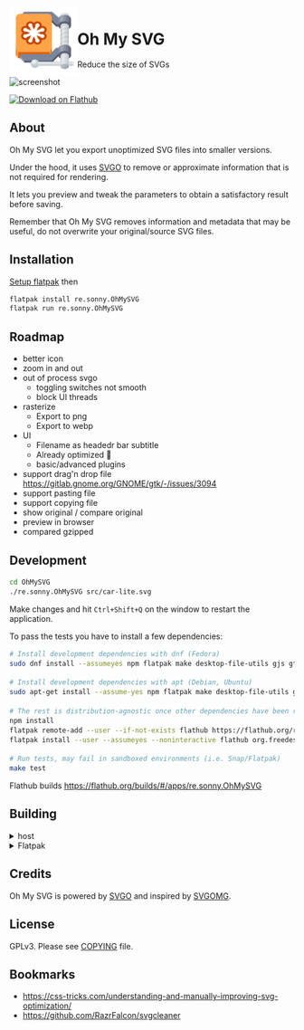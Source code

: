 <img style="vertical-align: middle;" src="data/icons/re.sonny.OhMySVG.svg" width="120" height="120" align="left">

# Oh My SVG

Reduce the size of SVGs

![screenshot](data/screenshot.png)

<a href='https://flathub.org/apps/details/re.sonny.OhMySVG'><img width='180' height='60' alt='Download on Flathub' src='https://flathub.org/assets/badges/flathub-badge-en.svg'/></a>

## About

Oh My SVG let you export unoptimized SVG files into smaller versions.

Under the hood, it uses [SVGO](https://github.com/svg/svgo/) to remove or approximate information that is not required for rendering.

It lets you preview and tweak the parameters to obtain a satisfactory result before saving.

Remember that Oh My SVG removes information and metadata that may be useful, do not overwrite your original/source SVG files.

## Installation

[Setup flatpak](https://flatpak.org/setup/) then

```sh
flatpak install re.sonny.OhMySVG
flatpak run re.sonny.OhMySVG
```

## Roadmap

- better icon
- zoom in and out
- out of process svgo
  - toggling switches not smooth
  - block UI threads
- rasterize
  - Export to png
  - Export to webp
- UI
  - Filename as headedr bar subtitle
  - Already optimized 🎉
  - basic/advanced plugins
- support drag'n drop file https://gitlab.gnome.org/GNOME/gtk/-/issues/3094
- support pasting file
- support copying file
- show original / compare original
- preview in browser
- compared gzipped

## Development

```sh
cd OhMySVG
./re.sonny.OhMySVG src/car-lite.svg
```

Make changes and hit `Ctrl+Shift+Q` on the window to restart the application.

To pass the tests you have to install a few dependencies:

```sh
# Install development dependencies with dnf (Fedora)
sudo dnf install --assumeyes npm flatpak make desktop-file-utils gjs gtk4-devel libadwaita-devel

# Install development dependencies with apt (Debian, Ubuntu)
sudo apt-get install --assume-yes npm flatpak make desktop-file-utils gjs libgtk-4-dev libadwaita-1-dev

# The rest is distribution-agnostic once other dependencies have been resolved
npm install
flatpak remote-add --user --if-not-exists flathub https://flathub.org/repo/flathub.flatpakrepo
flatpak install --user --assumeyes --noninteractive flathub org.freedesktop.appstream-glib

# Run tests, may fail in sandboxed environments (i.e. Snap/Flatpak)
make test
```

Flathub builds https://flathub.org/builds/#/apps/re.sonny.OhMySVG

## Building

<details>
  <summary>host</summary>

```sh
meson --prefix $PWD/install build
ninja -C build install
```

</details>

<details>
  <summary>Flatpak</summary>

Use [GNOME Builder](https://wiki.gnome.org/Apps/Builder) or

```sh
flatpak-builder --user --force-clean --install-deps-from=flathub --install flatpak re.sonny.OhMySVG.json
```

</details>

## Credits

Oh My SVG is powered by [SVGO](https://github.com/svg/svgo) and inspired by [SVGOMG](https://github.com/jakearchibald/svgomg).

## License

GPLv3. Please see [COPYING](COPYING) file.

## Bookmarks

- https://css-tricks.com/understanding-and-manually-improving-svg-optimization/
- https://github.com/RazrFalcon/svgcleaner

